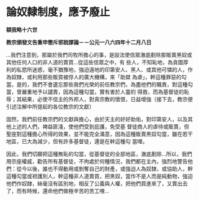 # 論奴隸制度，應予廢止


**額我略十六世**

**教宗頒發文告重申懲斥邪說謬論－－公元一八六四年十二月八日**





…我們注意到，那屬於我們司牧所擔心的事，是設法使信眾澈底剷除那販賣黑奴或其他任何人口的非人道的賣買…從這些信眾之中，有
些人，不知恥地，為貪圖厚利的私慾所迷惑，毫不猶豫地，強迫遠地的印第安人、黑人、或其他可憐的人，作為奴隸，或利用那些販買被俘人的廣大機構，來「助桀
為虐」，幹這種罪惡的勾當。是的，我們不會遺忘那些我們光榮的前任教宗們，為盡他們的職責，對這種勾當，曾嚴重地予以譴責，因為這種勾當，實有害於人靈的
得救，而為基督徒的恥辱；其結果，必使不信主的外邦人，對真宗教的懷恨，日益增強〔接下去，教宗便引述注解中所提起的各位教宗的文獻〕

固然，我們前任教宗們的文獻與擔心，由於天主的好好助佑，對印第安人，以及其他上述的人們，裨益匪淺，使他們受到庇護，免受基
督徒商人的虐待或販賣，但聖座對這種擔心所得的效果，並不能完全滿意，因為這種販賣黑奴勾當，雖在若干地區，已大為減少，但有許多基督徒，還是在幹這種勾
當哩。

	
因此，我們切願把這種無恥的勾當，從基督徒的全部地區，澈底剷除…所以，我們用宗座權威，勸告所有基督徒，不拘處於何種情況，我們都在主內，強烈地警告他
們：從今以後，誰也不得動用或剝奪自己的財產，或強迫人為奴隸，或協助人，幹這種勾當或袒護別人，幹這種非人道賣買，把黑奴，當作不是人而是純動物，強迫
他們作奴隸，絲毫沒有區別地，相反了公義與人權，把他們買進來了，又賣出去了，而有時候，還命他們做極辛苦的苦工哩…

